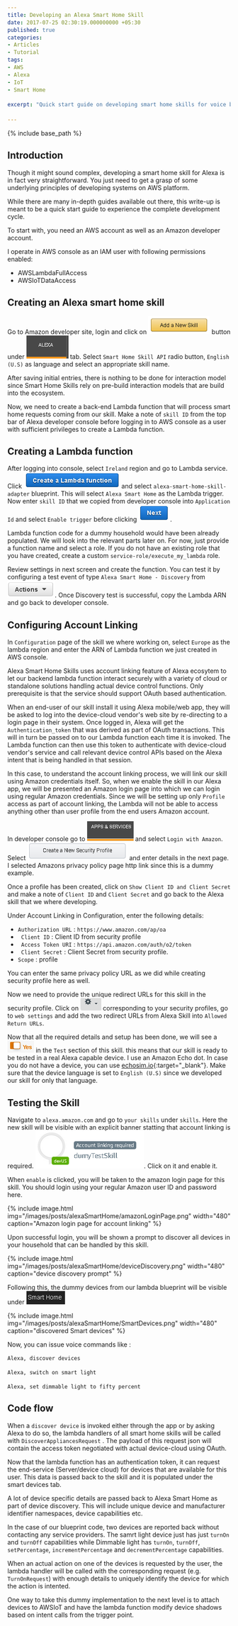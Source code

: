 ```yaml
---
title: Developing an Alexa Smart Home Skill 
date: 2017-07-25 02:30:19.000000000 +05:30
published: true 
categories:
- Articles
- Tutorial
tags:
- AWS
- Alexa
- IoT
- Smart Home

excerpt: "Quick start guide on developing smart home skills for voice based control of smart devices."

---
```

<style>
div {
  text-align: justify;
  text-justify: inter-word;
}
</style>


{% include base_path %}

## Introduction

Though it might sound complex, developing a smart home skill for Alexa is in fact very straightforward. You just need to get a grasp of some underlying principles of developing systems on AWS platform.

While there are many in-depth guides available out there, this write-up is meant to be a quick start guide to experience the complete development cycle.

To start with, you need an AWS account as well as an Amazon developer account. 

I operate in AWS console as an IAM user with following permissions enabled:

- AWSLambdaFullAccess 
- AWSIoTDataAccess 

## Creating an Alexa smart home skill

Go to Amazon developer site, login and click on ![AddSkill](/images/posts/alexaSmartHome/addSkillBtn.png) button under ![Alexa](/images/posts/alexaSmartHome/alexaTab.png) tab. Select `Smart Home Skill API` radio button, `English (U.S)` as language and select an appropriate skill name.

After saving initial entries, there is nothing to be done for interaction model since Smart Home Skills rely on pre-build interaction models that are build into the ecosystem.

Now, we need to create a back-end Lambda function that will process smart home requests coming from our skill. Make a note of `skill ID` from the top bar of Alexa developer console before logging in to AWS console as a user with sufficient privileges to create a Lambda function. 

## Creating a Lambda function

After logging into console, select `Ireland` region and go to Lambda service. Click ![CreateLambda](/images/posts/alexaSmartHome/createLambda.png) and select `alexa-smart-home-skill-adapter` blueprint. This will select `Alexa Smart Home` as the Lambda trigger. Now enter `skill ID` that we copied from developer console into `Application Id` and select `Enable trigger` before clicking  ![lambdaNext](/images/posts/alexaSmartHome/lambdaNext.png).

Lambda function code for a dummy household would have been already populated. We will look into the relevant parts later on. For now, just provide a function name and select a role. If you do not have an existing role that you have created, create a custom `service-role/execute_my_lambda` role.

Review settings in next screen and create the function. You can test it by configuring a test event of type `Alexa Smart Home - Discovery` from ![lambdaActions](/images/posts/alexaSmartHome/lambdaActions.png). Once Discovery test is successful, copy the Lambda ARN and go back to developer console. 

## Configuring Account Linking

In `Configuration` page of the skill we where working on, select `Europe` as the lambda region and enter the ARN of Lambda function we just created in AWS console.

Alexa Smart Home Skills uses account linking feature of Alexa ecosytem to let our backend lambda function interact securely with a variety of cloud or standalone solutions handling actual device control functions. Only prerequisite is that the service should support OAuth based authentication. 

When an end-user of our skill install it using Alexa mobile/web app, they will be asked to log into the device-cloud vendor's web site by re-directing to a login page in their system. Once logged in, Alexa will get the `Authentication_token` that was derived as part of OAuth transactions. This will in turn be passed on to our Lambda function each time it is invoked. The Lambda function can then use this token to authenticate with device-cloud vendor's service and call relevant device control APIs based on the Alexa intent that is being handled in that session. 

In this case, to understand the account linking process, we will link our skill using Amazon credentials itself. So, when we enable the skill in our Alexa app, we will be presented an Amazon login page into which we can login using regular Amazon credentials. Since we will be setting up only `Profile` access as part of account linking, the Lambda will not be able to access anything other than user profile from the end users Amazon account.

In developer console go to ![AppsAndServices](/images/posts/alexaSmartHome/appsServ.png) and select `Login with Amazon`. Select ![CreateNewSecProfile](/images/posts/alexaSmartHome/createNewSecProf.png) and enter details in the next page. I selected Amazons privacy policy page http link since this is a dummy example.

Once a profile has been created, click on `Show Client ID and Client Secret` and make a note of `Client ID` and `Client Secret` and go back to the Alexa skill that we where developing.

Under Account Linking in Configuration, enter the following details:

- `Authorization URL` : `https://www.amazon.com/ap/oa`
- ` Client ID`        : Client ID from security profile
- ` Access Token URI` : `https://api.amazon.com/auth/o2/token`
- ` Client Secret`    : Client Secret from security profile.
- `Scope`             : profile

You can enter the same privacy policy URL as we did while creating security profile here as well.

Now we need to provide the unique redirect URLs for this skill in the security profile. Click on ![SecProfSettings](/images/posts/alexaSmartHome/secSettings.png) corresponding to your security profiles, go to `web settings` and add the two redirect URLs from Alexa Skill into `Allowed Return URLs`.

Now that all the required details and setup has been done, we will see a ![testingYes](/images/posts/alexaSmartHome/testingYes.png) in the `Test` section of this skill. this means that our skill is ready to be tested in a real Alexa capable device. I use an Amazon Echo dot. In case you do not have a device, you can use  [echosim.io](https://echosim.io/welcome){:target="\_blank"}. Make sure that the device language is set to `English (U.S)` since we developed our skill for only that language.   

## Testing the Skill

Navigate to `alexa.amazon.com` and go to `your skills` under `skills`. Here the new skill will be visible with an explicit banner statting that account linking is required. ![dummyAcLinkReq](/images/posts/alexaSmartHome/dummyAcLinkReq.png). Click on it and enable it.

When `enable` is clicked, you will be taken to the amazon login page for this skill. You should login using your regular Amazon user ID and password here. 

{% include image.html
	img="/images/posts/alexaSmartHome/amazonLoginPage.png"
	width="480"
	caption="Amazon login page for account linking"
%}

Upon successful login, you will be shown a prompt to discover all devices in your household that can be handled by this skill. 

{% include image.html
	img="/images/posts/alexaSmartHome/deviceDiscovery.png"
	width="480"
	caption="device discovery prompt"
%}

Following this, the dummy devices from our lambda blueprint will be visible under ![smartHomeBtn.png](/images/posts/alexaSmartHome/smartHomeBtn.png) 


{% include image.html
	img="/images/posts/alexaSmartHome/SmartDevices.png"
	width="480"
	caption="discovered Smart devices"
%}

Now, you can issue voice commands like :

```
Alexa, discover devices

Alexa, switch on smart light

Alexa, set dimmable light to fifty percent

``````


## Code flow

When a `discover device` is invoked either through the app or by asking Alexa to do so, the lambda handlers of all smart home skills will be called with `DiscoverAppliancesRequest` . The payload of this request json will contain the access token negotiated with actual device-cloud using OAuth.

Now that the lambda function has an authentication token, it can request the end-service (Server/device cloud) for devices that are available for this user. This data is passed back to the skill and it is populated under the smart devices tab.

A lot of device specific details are passed back to Alexa Smart Home as part of device discovery. This will include unique device and manufacturer identifier namespaces, device capabilities etc.

In the case of our blueprint code, two devices are reported back without contacting any service providers. The samrt light device just has just `turnOn` and `turnOff` capabilities while  Dimmable light has `turnOn`, `turnOff`, `setPercentage`, `incrementPercentage` and `decrementPercentage` capabilities.

When an actual action on one of the devices is requested by the user, the lambda handler will be called with the corresponding request (e.g. `TurnOnRequest`) with enough details to uniquely identify the device for which the action is intented.

One way to take this dummy implementation to the next level is to attach devices to AWSIoT and have the lambda function modify device shadows based on intent calls from the trigger point. 

